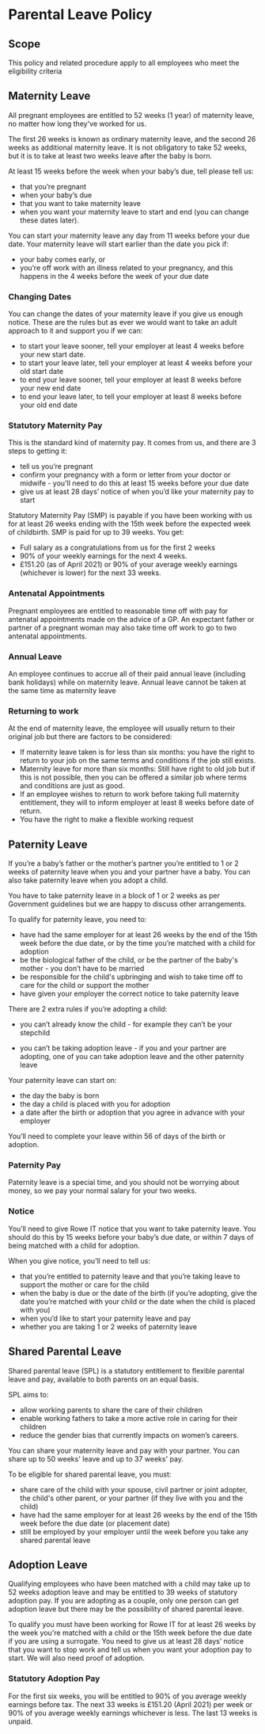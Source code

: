 # Parental Leave Policy 

## Scope 

This policy and related procedure apply to all employees who meet the eligibility criteria 

## Maternity Leave 

All pregnant employees are entitled to 52 weeks (1 year) of maternity leave, no matter how long they've worked for us.  

The first 26 weeks is known as ordinary maternity leave, and the second 26 weeks as additional maternity leave. It is not obligatory to take 52 weeks, but it is to take at least two weeks leave after the baby is born.  

At least 15 weeks before the week when your baby’s due, tell please tell us: 

- that you’re pregnant 
- when your baby’s due 
- that you want to take maternity leave 
- when you want your maternity leave to start and end (you can change these dates later).  

You can start your maternity leave any day from 11 weeks before your due date. Your maternity leave will start earlier than the date you pick if: 

- your baby comes early, or 
- you’re off work with an illness related to your pregnancy, and this happens in the 4 weeks before the week of your due date 

### Changing Dates 

You can change the dates of your maternity leave if you give us enough notice. These are the rules but as ever we would want to take an adult approach to it and support you if we can: 

- to start your leave sooner, tell your employer at least 4 weeks before your new start date. 
- to start your leave later, tell your employer at least 4 weeks before your old start date 
- to end your leave sooner, tell your employer at least 8 weeks before your new end date 
- to end your leave later, to tell your employer at least 8 weeks before your old end date 

### Statutory Maternity Pay 

This is the standard kind of maternity pay. It comes from us, and there are 3 steps to getting it: 

- tell us you’re pregnant 
- confirm your pregnancy with a form or letter from your doctor or midwife - you'll need to do this at least 15 weeks before your due date
- give us at least 28 days’ notice of when you’d like your maternity pay to start 

Statutory Maternity Pay (SMP) is payable if you have been working with us for at least 26 weeks ending with the 15th week before the expected week of childbirth. SMP is paid for up to 39 weeks. You get: 

- Full salary as a congratulations from us for the first 2 weeks 
- 90% of your weekly earnings for the next 4 weeks. 
- £151.20 (as of April 2021) or 90% of your average weekly earnings (whichever is lower) for the next 33 weeks. 

### Antenatal Appointments 

Pregnant employees are entitled to reasonable time off with pay for antenatal appointments made on the advice of a GP. An expectant father or partner of a pregnant woman may also take time off work to go to two antenatal appointments. 

### Annual Leave 

An employee continues to accrue all of their paid annual leave (including bank holidays) while on maternity leave. Annual leave cannot be taken at the same time as maternity leave 

### Returning to work 

At the end of maternity leave, the employee will usually return to their original job but there are factors to be considered: 

- If maternity leave taken is for less than six months: you have the right to return to your job on the same terms and conditions if the job still exists. 
- Maternity leave for more than six months: Still have right to old job but if this is not possible, then you can be offered a similar job where terms and conditions are just as good. 
- If an employee wishes to return to work before taking full maternity entitlement, they will to inform employer at least 8 weeks before date of return. 
- You have the right to make a flexible working request 

## Paternity Leave 

If you’re a baby’s father or the mother’s partner you’re entitled to 1 or 2 weeks of paternity leave when you and your partner have a baby. You can also take paternity leave when you adopt a child. 

You have to take paternity leave in a block of 1 or 2 weeks as per Government guidelines but we are happy to discuss other arrangements. 

To qualify for paternity leave, you need to: 

- have had the same employer for at least 26 weeks by the end of the 15th week before the due date, or by the time you’re matched with a child for adoption 
- be the biological father of the child, or be the partner of the baby's mother - you don’t have to be married 
- be responsible for the child's upbringing and wish to take time off to care for the child or support the mother 
- have given your employer the correct notice to take paternity leave 

There are 2 extra rules if you’re adopting a child: 

- you can’t already know the child - for example they can’t be your stepchild 

- you can’t be taking adoption leave - if you and your partner are adopting, one of you can take adoption leave and the other paternity leave

Your paternity leave can start on: 

- the day the baby is born 
- the day a child is placed with you for adoption 
- a date after the birth or adoption that you agree in advance with your employer 

You’ll need to complete your leave within 56 of days of the birth or adoption. 

### Paternity Pay 

Paternity leave is a special time, and you should not be worrying about money, so we pay your normal salary for your two weeks. 

### Notice 

You’ll need to give Rowe IT notice that you want to take paternity leave. You should do this by 15 weeks before your baby’s due date, or within 7 days of being matched with a child for adoption. 

When you give notice, you’ll need to tell us: 

- that you’re entitled to paternity leave and that you’re taking leave to support the mother or care for the child 
- when the baby is due or the date of the birth (if you’re adopting, give the date you’re matched with your child or the date when the child is placed with you) 
- when you’d like to start your paternity leave and pay 
- whether you are taking 1 or 2 weeks of paternity leave 

## Shared Parental Leave 

Shared parental leave (SPL) is a statutory entitlement to flexible parental leave and pay, available to both parents on an equal basis. 

SPL aims to: 

- allow working parents to share the care of their children 
- enable working fathers to take a more active role in caring for their children 
- reduce the gender bias that currently impacts on women’s careers. 

You can share your maternity leave and pay with your partner. You can share up to 50 weeks' leave and up to 37 weeks' pay. 

To be eligible for shared parental leave, you must: 

- share care of the child with your spouse, civil partner or joint adopter, the child's other parent, or your partner (if they live with you and the child) 
- have had the same employer for at least 26 weeks by the end of the 15th week before the due date (or placement date) 
- still be employed by your employer until the week before you take any shared parental leave 

## Adoption Leave 

Qualifying employees who have been matched with a child may take up to 52 weeks adoption leave and may be entitled to 39 weeks of statutory adoption pay. If you are adopting as a couple, only one person can get adoption leave but there may be the possibility of shared parental leave. 

To qualify you must have been working for Rowe IT for at least 26 weeks by the week you're matched with a child or the 15th week before the due date if you are using a surrogate. You need to give us at least 28 days’ notice that you want to stop work and tell us when you want your adoption pay to start. We will also need proof of adoption. 

### Statutory Adoption Pay 

For the first six weeks, you will be entitled to 90% of you average weekly earnings before tax. The next 33 weeks is £151.20 (April 2021) per week or 90% of you average weekly earnings whichever is less. The last 13 weeks is unpaid. 

